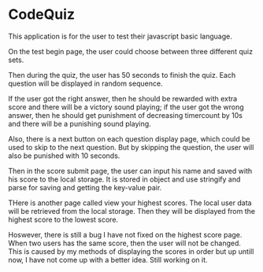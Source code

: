 # CodeQuiz

This application is for the user to test their javascript basic language.

On the test begin page, the user could choose between three different quiz sets.

Then during the quiz, the user has 50 seconds to finish the quiz. Each question will be displayed in random sequence.

If the user got the right answer, then he should be rewarded with extra score and there will be a victory sound playing; if the user got the wrong answer, then he should get punishment of decreasing timercount by 10s and there will be a punishing sound playing.

Also, there is a next button on each question display page, which could be used to skip to the next question. But by skipping the question, the user will also be punished with 10 seconds.

Then in the score submit page, the user can input his name and saved with his score to the local storage. It is stored in object and use stringify and parse for saving and getting the key-value pair.

THere is another page called view your highest scores. The local user data will be retrieved from the local storage. Then they will be displayed from the highest score to the lowest score. 

Hoswever, there is still a bug I have not fixed on the highest score page. When two users has the same score, then the user will not be changed. This is caused by my methods of displaying the scores in order but up untill now, I have not come up with a better idea. Still working on it.

